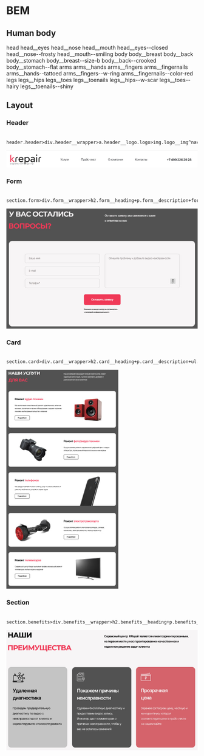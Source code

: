 # BEM
## Human body

head
head__eyes
head__nose
head__mouth
head__eyes--closed
head__nose--frosty
head__mouth--smiling
body
body__breast
body__back
body__stomach
body__breast--size-b
body__back--crooked
body__stomach--flat
arms
arms__hands
arms__fingers
arms__fingernails
arms__hands--tattoed
arms__fingers--w-ring
arms__fingernails--color-red
legs
legs__hips
legs__toes
legs__toenails
legs__hips--w-scar
legs__toes--hairy
legs__toenails--shiny

## Layout
### Header

```
    header.header>div.header__wrapper>a.header__logo.logo>img.logo__img^nav.header__nav.nav>ul.nav__list>li.nav__item*4>a.nav__link^^^a.nav__phone
```
![header](img/header.jpg)

### Form

```
    section.form>div.form__wrapper>h2.form__heading+p.form__description+form.form>label.form__label*4>input.form__input+button.form__button+p.form__notification
```
![form](img/form.jpg)

### Card

```
    section.card>div.card__wrapper>h2.card__heading+p.card__description+ul.card__list>li.card__items.items*5>img.items__image+p.items__heading+p.items__description+a.items__button
```
![card](img/card.jpg)

### Section

```
    section.benefits>div.benefits__wrapper>h2.benefits__heading+p.benefits__decription+ul.benefits__list>li.benefits__card.card*3>img.card__icon+p.card__heading+p.card__description
```
![section](img/section.jpg)